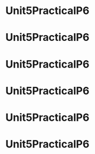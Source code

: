 # Unit5PracticalP6
# Unit5PracticalP6
# Unit5PracticalP6
# Unit5PracticalP6
# Unit5PracticalP6
# Unit5PracticalP6
